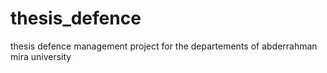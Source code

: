 # thesis_defence
thesis defence management project for the departements of abderrahman mira university 
